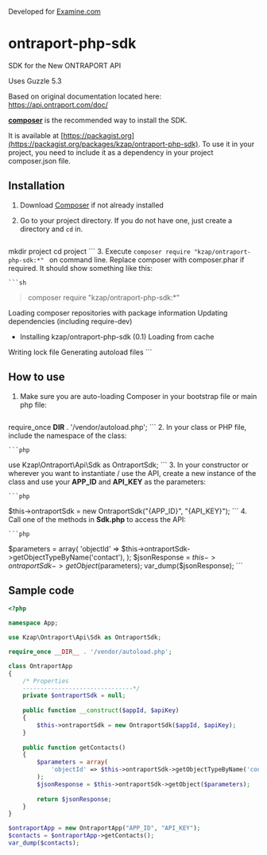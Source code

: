 Developed for [Examine.com](https://examine.com)

# ontraport-php-sdk
SDK for the New ONTRAPORT API

Uses Guzzle 5.3

Based on original documentation located here: https://api.ontraport.com/doc/

[**composer**](https://getcomposer.org/) is the recommended way to install the SDK.

It is available at [https://packagist.org](https://packagist.org/packages/kzap/ontraport-php-sdk). To use it in your project, you need to include it as a dependency in your project composer.json file.

## Installation
1. Download [Composer](https://getcomposer.org/download/) if not already installed
2. Go to your project directory. If you do not have one, just create a directory and `cd` in.

    ```sh
mkdir project
cd project
    ```
3. Execute `composer require "kzap/ontraport-php-sdk:*" ` on command line. Replace composer with composer.phar if required. It should show something like this:

    ```sh
> composer require "kzap/ontraport-php-sdk:*"

Loading composer repositories with package information
Updating dependencies (including require-dev)
- Installing kzap/ontraport-php-sdk (0.1)
Loading from cache

Writing lock file
Generating autoload files
    ```

## How to use
1. Make sure you are auto-loading Composer in your bootstrap file or main php file:

	```php
require_once __DIR__ . '/vendor/autoload.php';
	```
2. In your class or PHP file, include the namespace of the class:

	```php
use Kzap\Ontraport\Api\Sdk as OntraportSdk;
	```
3. In your constructor or wherever you want to instantiate / use the API, create a new instance of the class and use your **APP_ID** and **API_KEY** as the parameters:

	```php
$this->ontraportSdk = new OntraportSdk("{APP_ID}", "{API_KEY}");
	```
4. Call one of the methods in **Sdk.php** to access the API:

    ```php
$parameters = array(
	'objectId' => $this->ontraportSdk->getObjectTypeByName('contact'),
);
$jsonResponse = $this->ontraportSdk->getObject($parameters);
var_dump($jsonResponse);
    ```

## Sample code

```php
<?php

namespace App;

use Kzap\Ontraport\Api\Sdk as OntraportSdk;

require_once __DIR__ . '/vendor/autoload.php';

class OntraportApp
{
    /* Properties
    -------------------------------*/
    private $ontraportSdk = null;
    
    public function __construct($appId, $apiKey)
    {
        $this->ontraportSdk = new OntraportSdk($appId, $apiKey);
    }
    
    public function getContacts()
    {
        $parameters = array(
            'objectId' => $this->ontraportSdk->getObjectTypeByName('contact'),
        );
        $jsonResponse = $this->ontraportSdk->getObject($parameters);
        
        return $jsonResponse;
    }
}

$ontraportApp = new OntraportApp("APP_ID", "API_KEY");
$contacts = $ontraportApp->getContacts();
var_dump($contacts);

```

